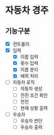 # 자동차 경주
## 기능구분
- [x]  컨트롤러
- [x]  입력
    - [x]  이름 입력
    - [x]  횟수 입력
    - [x]  이름 분리
    - [x]  예외 처리
- [ ]  자동차 로직
    - [ ]  자동차 생성
    - [ ]  전진 조건 확인
    - [ ]  전진
    - [ ]  현재 상황 출력
- [ ]  우승자
    - [ ]  우승자 판단
    - [ ]  우승자 출력